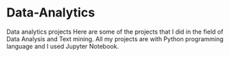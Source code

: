 # Data-Analytics
Data analytics projects
Here are some of the projects that I did in the field of Data Analysis and Text mining.
All my projects are with Python programming language and I used Jupyter Notebook.
